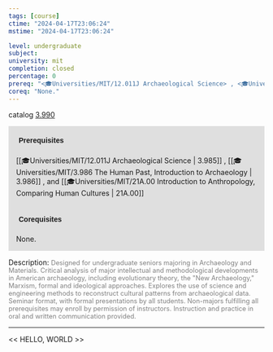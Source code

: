 ```yaml
---
tags: [course]
ctime: "2024-04-17T23:06:24"
mstime: "2024-04-17T23:06:24"

level: undergraduate
subject: 
university: mit
completion: closed
percentage: 0
prereq: "<🎓Universities/MIT/12.011J Archaeological Science> , <🎓Universities/MIT/3.986 The Human Past, Introduction to Archaeology> , and <🎓Universities/MIT/21A.00 Introduction to Anthropology, Comparing Human Cultures>"
coreq: "None."
---
```


catalog [3.990](http://student.mit.edu/catalog/m3b.html#3.990)

<span style="display: block; padding: 15px; background-color: rgb(100, 100, 100, 0.2);"><font id="m_prereq2985_0" style="display: block; font-family: Arial, sans-serif; font-weight: bold; padding: 5px">Prerequisites</font><br><span id="prereq2985_0">[[🎓Universities/MIT/12.011J Archaeological Science | 3.985]] , [[🎓Universities/MIT/3.986 The Human Past, Introduction to Archaeology | 3.986]] , and [[🎓Universities/MIT/21A.00 Introduction to Anthropology, Comparing Human Cultures | 21A.00]]</span></span>
<span style="display: block; padding: 15px; background-color: rgb(100, 100, 100, 0.2);"><font id="m_coreq2985_0" style="display: block; font-family: Arial, sans-serif; font-weight: bold; padding: 5px">Corequisites</font><br><span id="coreq2985_0">None.</span></span>

<font style="">Description:</font>
<font style="color: grey; font-size: 0.8rem;">Designed for undergraduate seniors majoring in Archaeology and Materials. Critical analysis of major intellectual and methodological developments in American archaeology, including evolutionary theory, the "New Archaeology," Marxism, formal and ideological approaches. Explores the use of science and engineering methods to reconstruct cultural patterns from archaeological data. Seminar format, with formal presentations by all students. Non-majors fulfilling all prerequisites may enroll by permission of instructors. Instruction and practice in oral and written communication provided.</font>



---

<< HELLO, WORLD >>

